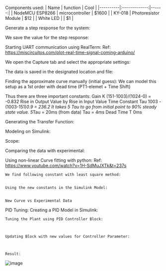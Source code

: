 Components used:
| Name   |      function      |  Cool |
|----------|:-------------:|------:|
| NodeMCU ESP8266 | microcontroller | $1600 |
| KY-018 | Photoresistor Module | $12 |
| White LED |  |    $1 |


Generate a step response for the system:





We save the value for the step response:

	

	
	
Starting UART communication using RealTerm:
	Ref: https://miscircuitos.com/plot-real-time-signal-coming-arduino/




We open the Capture tab and select the appropriate settings:



The data is saved in the designated location and file:



Finding the approximate curve manually (initial guess):
	We can model this setup as a 1st order with dead time  (PT1-elemet + Time Shift)

  Thus there are three important constants:
	Gain K	(151-1003)/(1024-0) = -0.832 	Rise in Output Value by Rise in Input Value
	Time Constant Tau	1003 - (1003-151)*0.9 = 236.2 	It takes 5 Tau to go from initial point to 90% steady state value.
		5*Tau = 20ms (from data)
		Tau = 4ms
	Dead Time T	0ms	
	
	
Generating the Transfer Function:




Modeling on Simulink:



Scope:




Comparing the data with experimental:


	
	
Using non-linear Curve fitting with python:
	Ref: https://www.youtube.com/watch?v=1H-SdMuJXTk&t=237s
	
	We find following constant with least square method:

		
	Using the new constants in the Simulink Model:

		
	New Curve vs Experimental Data

		
		
		
PID Tuning:
	Creating a PID Model in Simulink:

	
	Tuning the Plant using PID Controller Block:

		
		
	Updating Block with new values for Controller Parameter:

		
		
	Result:






![image](https://github.com/haris-mujeeb/Digital-Control-Projects/assets/57053470/4b4e40ac-1bb3-4274-a9b0-087ba1ac2195)

